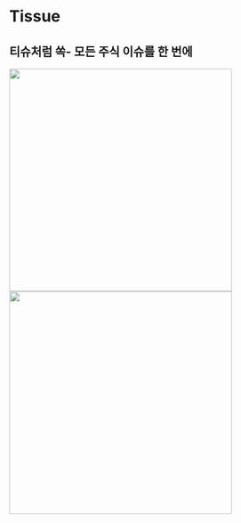 # Tissue
## 티슈처럼 쏙- 모든 주식 이슈를 한 번에
<img width="400" height="400" src="https://github.com/zmgu/Tissue/assets/122958434/823e23ca-85d4-4026-af85-971c19ef6dc1">
<img width="400" height="400" src="https://github.com/zmgu/Tissue/assets/122958434/6aeab5eb-6740-49a9-9339-07e135872f4e">

